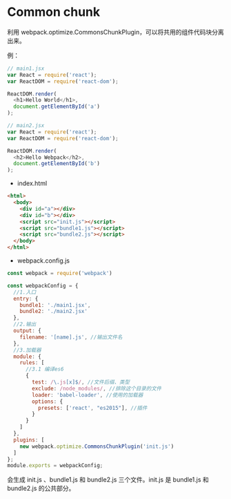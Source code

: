 # Common chunk

利用 webpack.optimize.CommonsChunkPlugin，可以将共用的组件代码块分离出来。

例：

```js
// main1.jsx
var React = require('react');
var ReactDOM = require('react-dom');

ReactDOM.render(
  <h1>Hello World</h1>,
  document.getElementById('a')
);

// main2.jsx
var React = require('react');
var ReactDOM = require('react-dom');

ReactDOM.render(
  <h2>Hello Webpack</h2>,
  document.getElementById('b')
);
```

* index.html

```html
<html>
  <body>
    <div id="a"></div>
    <div id="b"></div>
    <script src="init.js"></script>
    <script src="bundle1.js"></script>
    <script src="bundle2.js"></script>
  </body>
</html>
```

* webpack.config.js

```js
const webpack = require('webpack')

const webpackConfig = {
  //1.入口
  entry: {
    bundle1: './main1.jsx',
    bundle2: './main2.jsx'
  },
  //2.输出
  output: {
    filename: '[name].js', //输出文件名
  },
  //3.加载器
  module: {
    rules: [
      //3.1 编译es6
      {
        test: /\.js[x]$/, //文件后缀、类型      
        exclude: /node_modules/, //排除这个目录的文件
        loader: 'babel-loader', //使用的加载器
        options: {
          presets: ['react', "es2015"], //插件
        }
      }
    ]
  },
  plugins: [
    new webpack.optimize.CommonsChunkPlugin('init.js')
  ]
};
module.exports = webpackConfig;
```

会生成 init.js 、bundle1.js 和 bundle2.js 三个文件。init.js 是 bundle1.js 和 bundle2.js 的公共部分。